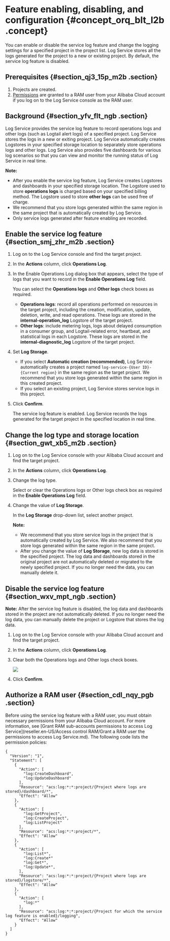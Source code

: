 # Feature enabling, disabling, and configuration {#concept_orq_blt_l2b .concept}

You can enable or disable the service log feature and change the logging settings for a specified project in the project list. Log Service stores all the logs generated for the project to a new or existing project. By default, the service log feature is disabled.

## Prerequisites {#section_qj3_15p_m2b .section}

1.  Projects are created.
2.  [Permissions](#) are granted to a RAM user from your Alibaba Cloud account if you log on to the Log Service console as the RAM user.

## Background {#section_yfv_flt_ngb .section}

Log Service provides the service log feature to record operations logs and other logs \(such as Logtail alert logs\) of a specified project. Log Service stores the logs in a new or exiting project. Log Service automatically creates Logstores in your specified storage location to separately store operations logs and other logs. Log Service also provides five dashboards for various log scenarios so that you can view and monitor the running status of Log Service in real time.

**Note:** 

-   After you enable the service log feature, Log Service creates Logstores and dashboards in your specified storage location. The Logstore used to store **operations logs** is charged based on your specified billing method. The Logstore used to store **other logs** can be used free of charge.
-   We recommend that you store logs generated within the same region in the same project that is automatically created by Log Service.
-   Only service logs generated after feature enabling are recorded.

## Enable the service log feature {#section_smj_zhr_m2b .section}

1.  Log on to the Log Service console and find the target project.
2.  In the **Actions** column, click **Operations Log**.
3.  In the Enable Operations Log dialog box that appears, select the type of logs that you want to record in the **Enable Operations Log** field.

    You can select the **Operations logs** and **Other logs** check boxes as required.

    -   **Operations logs**: record all operations performed on resources in the target project, including the creation, modification, update, deletion, write, and read operations. These logs are stored in the **internal-operation\_log** Logstore of the target project.
    -   **Other logs**: include metering logs, logs about delayed consumption in a consumer group, and Logtail-related error, heartbeat, and statistical logs in each Logstore. These logs are stored in the **internal-diagnostic\_log** Logstore of the target project.
4.  Set **Log Storage**.

    -   If you select **Automatic creation \(recommended\)**, Log Service automatically creates a project named `log-service-{User ID}-{Current region}` in the same region as the target project. We recommend that you store logs generated within the same region in this created project.
    -   If you select an existing project, Log Service stores service logs in this project.
5.  Click **Confirm**.

    The service log feature is enabled. Log Service records the logs generated for the target project in the specified location in real time.


## Change the log type and storage location {#section_gwt_xb5_m2b .section}

1.  Log on to the Log Service console with your Alibaba Cloud account and find the target project.
2.  In the **Actions** column, click **Operations Log**.
3.  Change the log type.

    Select or clear the Operations logs or Other logs check box as required in the **Enable Operations Log** field.

4.  Change the value of **Log Storage**.

    In the **Log Storage** drop-down list, select another project.

    **Note:** 

    -   We recommend that you store service logs in the project that is automatically created by Log Service. We also recommend that you store logs generated within the same region in the same project.
    -   After you change the value of **Log Storage**, new log data is stored in the specified project. The log data and dashboards stored in the original project are not automatically deleted or migrated to the newly specified project. If you no longer need the data, you can manually delete it.
     


## Disable the service log feature {#section_wxv_mpt_ngb .section}

**Note:** After the service log feature is disabled, the log data and dashboards stored in the project are not automatically deleted. If you no longer need the log data, you can manually delete the project or Logstore that stores the log data.

1.  Log on to the Log Service console with your Alibaba Cloud account and find the target project.
2.  In the **Actions** column, click **Operations Log**.
3.  Clear both the Operations logs and Other logs check boxes.

    ![](images/10092_en-US.png)

4.  Click **Confirm**.

## Authorize a RAM user {#section_cdl_nqy_pgb .section}

Before using the service log feature with a RAM user, you must obtain necessary permissions from your Alibaba Cloud account. For more information, see [Grant RAM sub-accounts permissions to access Log Service](reseller.en-US/Access control RAM/Grant a RAM user the permissions to access Log Service.md). The following code lists the permission policies:

``` {#codeblock_m53_0fr_gco}
{
  "Version": "1",
  "Statement": [
    {
      "Action": [
        "log:CreateDashboard",
        "log:UpdateDashboard"
      ],
      "Resource": "acs:log:*:*:project/{Project where logs are stored}/dashboard/*",
      "Effect": "Allow"
    },
    {
      "Action": [
        "log:GetProject",
        "log:CreateProject",
        "log:ListProject"
      ],
      "Resource": "acs:log:*:*:project/*",
      "Effect": "Allow"
    },
    {
      "Action": [
        "log:List*",
        "log:Create*"
        "log:Get*",
        "log:Update*",
      ],
      "Resource": "acs:log:*:*:project/{Project where logs are stored}/logstore/*",
      "Effect": "Allow"
    },
    {
      "Action": [
        "log:*"
      ],
      "Resource": "acs:log:*:*:project/{Project for which the service log feature is enabled}/logging",
      "Effect": "Allow"
    }
  ]
}
```

